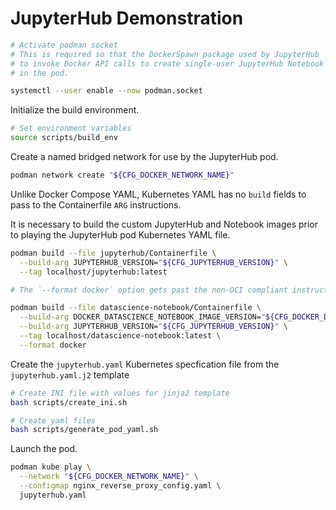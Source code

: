 # JupyterHub Demonstration

```bash
# Activate podman socket
# This is required so that the DockerSpawn package used by JupyterHub
# to invoke Docker API calls to create single-user JupyterHub Notebook instances
# in the pod.

systemctl --user enable --now podman.socket

```

Initialize the build environment.

```bash
# Set environment variables
source scripts/build_env
```
Create a named bridged network for use by the JupyterHub pod.

```bash
podman network create "${CFG_DOCKER_NETWORK_NAME}"
```

Unlike Docker Compose YAML, Kubernetes YAML has no `build` fields to pass to the Containerfile `ARG` instructions.

It is necessary to build the custom JupyterHub and Notebook images prior to playing the JupyterHub pod Kubernetes YAML file.

```bash
podman build --file jupyterhub/Containerfile \
  --build-arg JUPYTERHUB_VERSION="${CFG_JUPYTERHUB_VERSION}" \
  --tag localhost/jupyterhub:latest

# The `--format docker` option gets past the non-OCI compliant instructions in the Jupyterlabs Dockerfile specs

podman build --file datascience-notebook/Containerfile \
  --build-arg DOCKER_DATASCIENCE_NOTEBOOK_IMAGE_VERSION="${CFG_DOCKER_DATASCIENCE_NOTEBOOK_IMAGE_VERSION}" \
  --build-arg JUPYTERHUB_VERSION="${CFG_JUPYTERHUB_VERSION}" \
  --tag localhost/datascience-notebook:latest \
  --format docker
```

Create the `jupyterhub.yaml` Kubernetes specfication file from the `jupyterhub.yaml.j2` template

```bash
# Create INI file with values for jinja2 template
bash scripts/create_ini.sh

# Create yaml files
bash scripts/generate_pod_yaml.sh
```

Launch the pod.

```bash
podman kube play \
  --network "${CFG_DOCKER_NETWORK_NAME}" \
  --configmap nginx_reverse_proxy_config.yaml \
  jupyterhub.yaml
```
